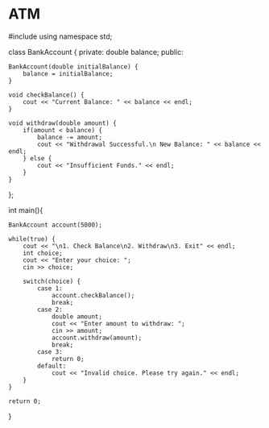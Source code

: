 # ATM

#include<iostream>
using namespace std;

class BankAccount {
private:
	double balance;
public:



	BankAccount(double initialBalance) {
		balance = initialBalance;
	}

	void checkBalance() {
		cout << "Current Balance: " << balance << endl;
	}

	void withdraw(double amount) {
		if(amount < balance) {
			balance -= amount;
			cout << "Withdrawal Successful.\n New Balance: " << balance << endl;
		} else {
			cout << "Insufficient Funds." << endl;
		}
	}
};

int main(){




	BankAccount account(5000);

	while(true) {
		cout << "\n1. Check Balance\n2. Withdraw\n3. Exit" << endl;
		int choice;
		cout << "Enter your choice: ";
		cin >> choice;

		switch(choice) {
			case 1:
				account.checkBalance();
				break;
			case 2:
				double amount;
				cout << "Enter amount to withdraw: ";
				cin >> amount;
				account.withdraw(amount);
				break;
			case 3:
				return 0;
			default:
				cout << "Invalid choice. Please try again." << endl;
		}
	}

	return 0;
}
